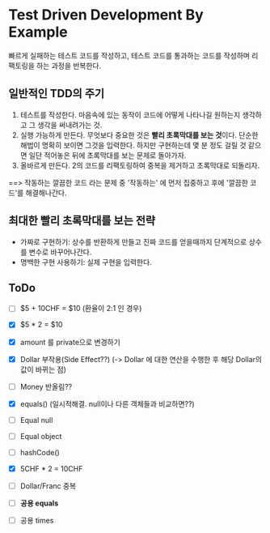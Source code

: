 # Test Driven Development By Example

빠르게 실패하는 테스트 코드를 작성하고, 테스트 코드를 통과하는 코드를 작성하며 리팩토링을 하는 과정을 반복한다.

## 일반적인 TDD의 주기

1. 테스트를 작성한다. 마음속에 있는 동작이 코드에 어떻게 나타나길 원하는지 생각하고 그 생각을 써내려가는 것.
2. 실행 가능하게 만든다. 무엇보다 중요한 것은 **빨리 초록막대를 보는 것**이다. 단순한 해법이 명확히 보이면 그것을 입력한다. 하지만 구현하는데 몇 분 정도 걸릴 것 같으면 일단 적어놓은 뒤에 초록막대를 보는 문제로 돌아가자.
3. 올바르게 만든다. 2의 코드를 리팩토링하여 중복을 제거하고 초록막대로 되돌리자.

==> 작동하는 깔끔한 코드 라는 문제 중 '작동하는' 에 먼저 집중하고 후에 '깔끔한 코드'를 해결해나간다.

## 최대한 빨리 초록막대를 보는 전략
- 가짜로 구현하기: 상수를 반환하게 만들고 진짜 코드를 얻을때까지 단계적으로 상수를 변수로 바꾸어나간다.
- 명백한 구현 사용하기: 실제 구현을 입력한다.

## ToDo

- [ ] $5 + 10CHF = $10 (환율이 2:1 인 경우)

- [x] $5 * 2 = $10

- [x] amount 를 private으로 변경하기

- [x] Dollar 부작용(Side Effect??) (-> Dollar 에 대한 연산을 수행한 후 해당 Dollar의 값이 바뀌는 점)

- [ ] Money 반올림??

- [x] equals() (일시적해결. null이나 다른 객체들과 비교하면??)

- [ ] Equal null

- [ ] Equal object

- [ ] hashCode()

- [x] 5CHF * 2 = 10CHF

- [ ] Dollar/Franc 중복

- [ ] **공용 equals**

- [ ] 공용 times


